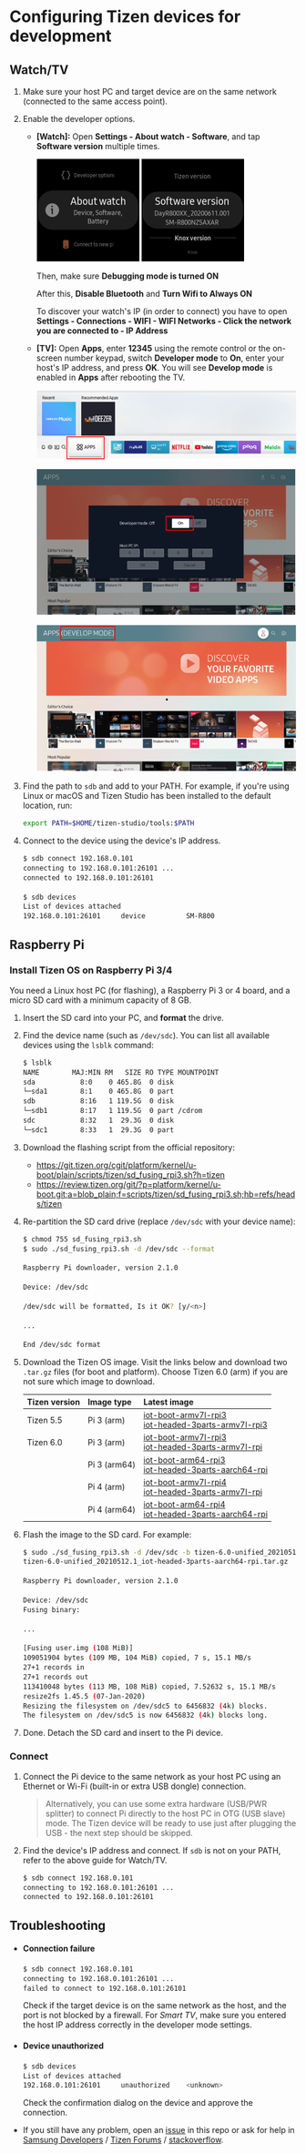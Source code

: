 # Configuring Tizen devices for development

## Watch/TV

1. Make sure your host PC and target device are on the same network (connected to the same access point).

1. Enable the developer options.

   - **[Watch]:** Open **Settings - About watch - Software**, and tap **Software version** multiple times.

     ![About watch](images/watch-developer-option-1.png) ![Software version](images/watch-developer-option-2.png)
     
          
     Then, make sure **Debugging mode is turned ON**
     
     After this, **Disable Bluetooth** and **Turn Wifi to Always ON**
     
     To discover your watch's IP (in order to connect) you have to open **Settings - Connections - WIFI - WIFI Networks - Click the network you are connected to - IP Address**
     
     

   - **[TV]:** Open **Apps**, enter **12345** using the remote control or the on-screen number keypad, switch **Developer mode** to **On**, enter your host's IP address, and press **OK**. You will see **Develop mode** is enabled in **Apps** after rebooting the TV.

     ![Apps](images/tv-developer-option-1.png)

     ![Enter IP address](images/tv-developer-option-2.png)

     ![Develop mode enabled](images/tv-developer-option-3.png)

1. Find the path to `sdb` and add to your PATH. For example, if you're using Linux or macOS and Tizen Studio has been installed to the default location, run:

   ```sh
   export PATH=$HOME/tizen-studio/tools:$PATH
   ```

1. Connect to the device using the device's IP address.

   ```sh
   $ sdb connect 192.168.0.101
   connecting to 192.168.0.101:26101 ...
   connected to 192.168.0.101:26101

   $ sdb devices
   List of devices attached
   192.168.0.101:26101     device          SM-R800
   ```

## Raspberry Pi

### Install Tizen OS on Raspberry Pi 3/4

You need a Linux host PC (for flashing), a Raspberry Pi 3 or 4 board, and a micro SD card with a minimum capacity of 8 GB.

1. Insert the SD card into your PC, and **format** the drive.

1. Find the device name (such as `/dev/sdc`). You can list all available devices using the `lsblk` command:

   ```sh
   $ lsblk
   NAME        MAJ:MIN RM   SIZE RO TYPE MOUNTPOINT
   sda           8:0    0 465.8G  0 disk
   └─sda1        8:1    0 465.8G  0 part
   sdb           8:16   1 119.5G  0 disk
   └─sdb1        8:17   1 119.5G  0 part /cdrom
   sdc           8:32   1  29.3G  0 disk
   └─sdc1        8:33   1  29.3G  0 part
   ```

1. Download the flashing script from the official repository:

   - https://git.tizen.org/cgit/platform/kernel/u-boot/plain/scripts/tizen/sd_fusing_rpi3.sh?h=tizen
   - https://review.tizen.org/git/?p=platform/kernel/u-boot.git;a=blob_plain;f=scripts/tizen/sd_fusing_rpi3.sh;hb=refs/heads/tizen

1. Re-partition the SD card drive (replace `/dev/sdc` with your device name):

   ```sh
   $ chmod 755 sd_fusing_rpi3.sh
   $ sudo ./sd_fusing_rpi3.sh -d /dev/sdc --format
   
   Raspberry Pi downloader, version 2.1.0

   Device: /dev/sdc

   /dev/sdc will be formatted, Is it OK? [y/<n>]

   ...

   End /dev/sdc format
   ```

1. Download the Tizen OS image. Visit the links below and download two `.tar.gz` files (for boot and platform). Choose Tizen 6.0 (arm) if you are not sure which image to download.

   | Tizen version | Image type | Latest image |
   |-|-|-|
   | Tizen 5.5 | Pi 3 (arm) | [iot-boot-armv7l-rpi3](http://download.tizen.org/snapshots/tizen/5.5-unified/latest/images/standard/iot-boot-armv7l-rpi3)<br>[iot-headed-3parts-armv7l-rpi3](http://download.tizen.org/snapshots/tizen/5.5-unified/latest/images/standard/iot-headed-3parts-armv7l-rpi3) |
   | Tizen 6.0 | Pi 3 (arm) | [iot-boot-armv7l-rpi3](http://download.tizen.org/snapshots/tizen/6.0-unified/latest/images/standard/iot-boot-armv7l-rpi3)<br>[iot-headed-3parts-armv7l-rpi](http://download.tizen.org/snapshots/tizen/6.0-unified/latest/images/standard/iot-headed-3parts-armv7l-rpi) |
   | | Pi 3 (arm64) | [iot-boot-arm64-rpi3](http://download.tizen.org/snapshots/tizen/6.0-unified/latest/images/standard/iot-boot-arm64-rpi3)<br>[iot-headed-3parts-aarch64-rpi](http://download.tizen.org/snapshots/tizen/6.0-unified/latest/images/standard/iot-headed-3parts-aarch64-rpi) |
   | | Pi 4 (arm) | [iot-boot-armv7l-rpi4](http://download.tizen.org/snapshots/tizen/6.0-unified/latest/images/standard/iot-boot-armv7l-rpi4)<br>[iot-headed-3parts-armv7l-rpi](http://download.tizen.org/snapshots/tizen/6.0-unified/latest/images/standard/iot-headed-3parts-armv7l-rpi) |
   | | Pi 4 (arm64) | [iot-boot-arm64-rpi4](http://download.tizen.org/snapshots/tizen/6.0-unified/latest/images/standard/iot-boot-arm64-rpi4)<br>[iot-headed-3parts-aarch64-rpi](http://download.tizen.org/snapshots/tizen/6.0-unified/latest/images/standard/iot-headed-3parts-aarch64-rpi) |

1. Flash the image to the SD card. For example:

   ```sh
   $ sudo ./sd_fusing_rpi3.sh -d /dev/sdc -b tizen-6.0-unified_20210512.1_iot-boot-arm64-rpi3.tar.gz \
   tizen-6.0-unified_20210512.1_iot-headed-3parts-aarch64-rpi.tar.gz

   Raspberry Pi downloader, version 2.1.0

   Device: /dev/sdc
   Fusing binary:

   ...

   [Fusing user.img (108 MiB)]
   109051904 bytes (109 MB, 104 MiB) copied, 7 s, 15.1 MB/s
   27+1 records in
   27+1 records out
   113410048 bytes (113 MB, 108 MiB) copied, 7.52632 s, 15.1 MB/s
   resize2fs 1.45.5 (07-Jan-2020)
   Resizing the filesystem on /dev/sdc5 to 6456832 (4k) blocks.
   The filesystem on /dev/sdc5 is now 6456832 (4k) blocks long.
   ```

1. Done. Detach the SD card and insert to the Pi device.

### Connect

1. Connect the Pi device to the same network as your host PC using an Ethernet or Wi-Fi (built-in or extra USB dongle) connection.

   > Alternatively, you can use some extra hardware (USB/PWR splitter) to connect Pi directly to the host PC in OTG (USB slave) mode. The Tizen device will be ready to use just after plugging the USB - the next step should be skipped.

1. Find the device's IP address and connect. If `sdb` is not on your PATH, refer to the above guide for Watch/TV.

   ```sh
   $ sdb connect 192.168.0.101
   connecting to 192.168.0.101:26101 ...
   connected to 192.168.0.101:26101
   ```

## Troubleshooting

- #### Connection failure

  ```sh
  $ sdb connect 192.168.0.101
  connecting to 192.168.0.101:26101 ...
  failed to connect to 192.168.0.101:26101
  ```

  Check if the target device is on the same network as the host, and the port is not blocked by a firewall. For _Smart TV_, make sure you entered the host IP address correctly in the developer mode settings.

- #### Device unauthorized

  ```sh
  $ sdb devices
  List of devices attached
  192.168.0.101:26101     unauthorized    <unknown>
  ```

  Check the confirmation dialog on the device and approve the connection.

- If you still have any problem, open an [issue](../../../issues) in this repo or ask for help in [Samsung Developers](https://forum.developer.samsung.com/) / [Tizen Forums](https://developer.tizen.org/forums/sdk-ide/active) / [stackoverflow](https://stackoverflow.com/questions/tagged/tizen).
